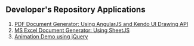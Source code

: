## Developer's Repository Applications

1. [PDF Document Generator: Using AngularJS and Kendo UI Drawing API](https://sal1796.github.io/developersrepository/applications/PdfGenerator/index.html)
2. [MS Excel Document Generator: Using SheetJS](https://sal1796.github.io/developersrepository/applications/ExcelGenerator/index.html)
3. [Animation Demo using jQuery](https://sal1796.github.io/developersrepository/applications/AnimationDemo/index.html)
